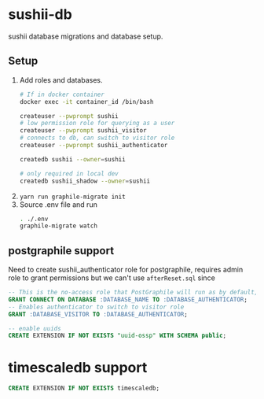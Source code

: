 # sushii-db

sushii database migrations and database setup.

## Setup

1. Add roles and databases.
    ```bash
    # If in docker container
    docker exec -it container_id /bin/bash

    createuser --pwprompt sushii
    # low permission role for querying as a user
    createuser --pwprompt sushii_visitor
    # connects to db, can switch to visitor role
    createuser --pwprompt sushii_authenticator

    createdb sushii --owner=sushii

    # only required in local dev
    createdb sushii_shadow --owner=sushii
    ```
2. `yarn run graphile-migrate init`
3. Source .env file and run
    ```bash
    . ./.env
    graphile-migrate watch
    ```

## postgraphile support

Need to create sushii_authenticator role for postgraphile, requires admin role to
grant permissions but we can't use `afterReset.sql` since

```sql
-- This is the no-access role that PostGraphile will run as by default, allow connecting
GRANT CONNECT ON DATABASE :DATABASE_NAME TO :DATABASE_AUTHENTICATOR;
-- Enables authenticator to switch to visitor role
GRANT :DATABASE_VISITOR TO :DATABASE_AUTHENTICATOR;

-- enable uuids
CREATE EXTENSION IF NOT EXISTS "uuid-ossp" WITH SCHEMA public;
```

# timescaledb support

```sql
CREATE EXTENSION IF NOT EXISTS timescaledb;
```
